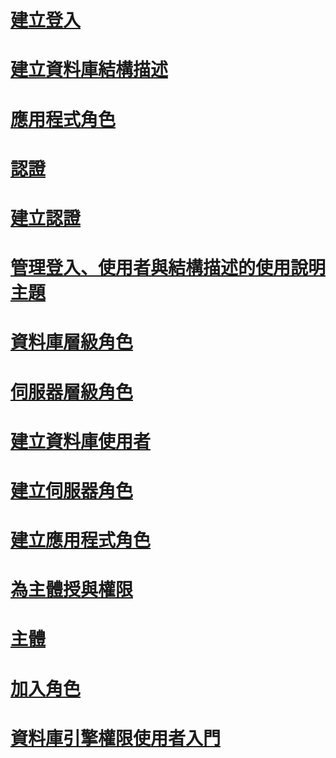 # [建立登入](create-a-login.md)
# [建立資料庫結構描述](create-a-database-schema.md)
# [應用程式角色](application-roles.md)
# [認證](credentials-database-engine.md)
# [建立認證](create-a-credential.md)
# [管理登入、使用者與結構描述的使用說明主題](managing-logins-users-and-schemas-how-to-topics.md)
# [資料庫層級角色](database-level-roles.md)
# [伺服器層級角色](server-level-roles.md)
# [建立資料庫使用者](create-a-database-user.md)
# [建立伺服器角色](create-a-server-role.md)
# [建立應用程式角色](create-an-application-role.md)
# [為主體授與權限](grant-a-permission-to-a-principal.md)
# [主體](principals-database-engine.md)
# [加入角色](join-a-role.md)
# [資料庫引擎權限使用者入門](getting-started-with-database-engine-permissions.md)
